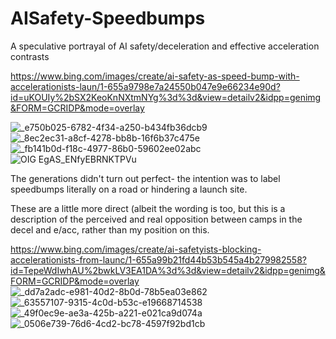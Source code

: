 # AISafety-Speedbumps
A speculative portrayal of AI safety/deceleration and effective acceleration contrasts

https://www.bing.com/images/create/ai-safety-as-speed-bump-with-accelerationists-laun/1-655a9798e7a24550b047e9e66234e90d?id=uKOUIy%2bSX2KeoKnNXtmNYg%3d%3d&view=detailv2&idpp=genimg&FORM=GCRIDP&mode=overlay

![_e750b025-6782-4f34-a250-b434fb36dcb9](https://github.com/hatonthecat/AISafety-Speedbumps/assets/76194453/aca93ca3-df8f-461b-a30f-616673f606d2)
![_8ec2ec31-a8cf-4278-bb8b-16f6b37c475e](https://github.com/hatonthecat/AISafety-Speedbumps/assets/76194453/d94417aa-45e5-4a58-8934-b0cd19b571cd)
![_fb141b0d-f18c-4977-86b0-59602ee02abc](https://github.com/hatonthecat/AISafety-Speedbumps/assets/76194453/668e1cc4-0e0d-4be1-8c2b-eeb50bd61b38)
![OIG EgAS_ENfyEBRNKTPVu](https://github.com/hatonthecat/AISafety-Speedbumps/assets/76194453/bc33f223-cbe1-4023-adfc-522e967285d0)


The generations didn't turn out perfect- the intention was to label speedbumps literally on a road or hindering a launch site.

These are a little more direct (albeit the wording is too, but this is a description of the perceived and real opposition between camps in the decel and e/acc, rather than my position on this.

https://www.bing.com/images/create/ai-safetyists-blocking-accelerationists-from-launc/1-655a99b21fd44b53b545a4b279982558?id=TepeWdIwhAU%2bwkLV3EA1DA%3d%3d&view=detailv2&idpp=genimg&FORM=GCRIDP&mode=overlay
![_dd7a2adc-e981-40d2-8b0d-78b5ea03e862](https://github.com/hatonthecat/AISafety-Speedbumps/assets/76194453/63391919-4236-4ff4-8acc-238b315434de)
![_63557107-9315-4c0d-b53c-e19668714538](https://github.com/hatonthecat/AISafety-Speedbumps/assets/76194453/c0f3ea6c-0abd-41fb-abc0-76132308a30c)
![_49f0ec9e-ae3a-425b-a221-e021ca9d074a](https://github.com/hatonthecat/AISafety-Speedbumps/assets/76194453/78f691c1-9227-440b-bede-ea59bc1b7883)
![_0506e739-76d6-4cd2-bc78-4597f92bd1cb](https://github.com/hatonthecat/AISafety-Speedbumps/assets/76194453/b0c3b714-3ff8-4563-93b8-464fea435f9d)

